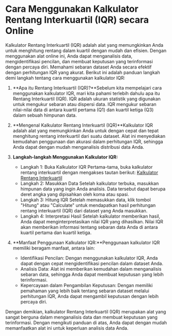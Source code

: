 Cara Menggunakan Kalkulator Rentang Interkuartil (IQR) secara Online
====================================================================

Kalkulator Rentang Interkuartil (IQR) adalah alat yang memungkinkan Anda untuk menghitung rentang dalam kuartil dengan mudah dan efisien. Dengan menggunakan alat online ini, Anda dapat menganalisis data, mengidentifikasi pencilan, dan membuat keputusan yang terinformasi dengan percaya diri. Memahami sebaran dataset Anda secara efektif dengan perhitungan IQR yang akurat. Berikut ini adalah panduan langkah demi langkah tentang cara menggunakan kalkulator IQR:

1. **Apa itu Rentang Interkuartil (IQR)?**Sebelum kita mempelajari cara menggunakan kalkulator IQR, mari kita pahami terlebih dahulu apa itu Rentang Interkuartil (IQR). IQR adalah ukuran statistik yang digunakan untuk mengukur sebaran atau dispersi data. IQR mengukur sebaran nilai-nilai data di antara kuartil pertama (Q1) dan kuartil ketiga (Q3) dalam sebuah himpunan data.
2. **Mengenal Kalkulator Rentang Interkuartil (IQR)**Kalkulator IQR adalah alat yang memungkinkan Anda untuk dengan cepat dan tepat menghitung rentang interkuartil dari suatu dataset. Alat ini menyediakan kemudahan penggunaan dan akurasi dalam perhitungan IQR, sehingga Anda dapat dengan mudah menganalisis distribusi data Anda.
3. **Langkah-langkah Menggunakan Kalkulator IQR:**
    
    
    - Langkah 1: Buka Kalkulator IQR Pertama-tama, buka kalkulator rentang interkuartil dengan mengakses tautan berikut: [Kalkulator Rentang Interkuartil](https://www.onlinecalculatorsfree.com/id/math/interquartile-range-calculator.html)
    - Langkah 2: Masukkan Data Setelah kalkulator terbuka, masukkan himpunan data yang ingin Anda analisis. Data tersebut dapat berupa deret angka yang dipisahkan oleh koma atau spasi.
    - Langkah 3: Hitung IQR Setelah memasukkan data, klik tombol "Hitung" atau "Calculate" untuk mendapatkan hasil perhitungan rentang interkuartil (IQR) dari dataset yang Anda masukkan.
    - Langkah 4: Interpretasi Hasil Setelah kalkulator memberikan hasil, Anda dapat menginterpretasikan nilai IQR yang dihasilkan. Nilai IQR akan memberikan informasi tentang sebaran data Anda di antara kuartil pertama dan kuartil ketiga.
4. **Manfaat Penggunaan Kalkulator IQR:**Penggunaan kalkulator IQR memiliki beragam manfaat, antara lain:
    
    
    - Identifikasi Pencilan: Dengan menggunakan kalkulator IQR, Anda dapat dengan cepat mengidentifikasi pencilan dalam dataset Anda.
    - Analisis Data: Alat ini memberikan kemudahan dalam menganalisis sebaran data, sehingga Anda dapat membuat keputusan yang lebih terinformasi.
    - Kepercayaan dalam Pengambilan Keputusan: Dengan memiliki pemahaman yang lebih baik tentang sebaran dataset melalui perhitungan IQR, Anda dapat mengambil keputusan dengan lebih percaya diri.

Dengan demikian, kalkulator Rentang Interkuartil (IQR) merupakan alat yang sangat berguna dalam menganalisis data dan membuat keputusan yang terinformasi. Dengan mengikuti panduan di atas, Anda dapat dengan mudah memanfaatkan alat ini untuk keperluan analisis data Anda.